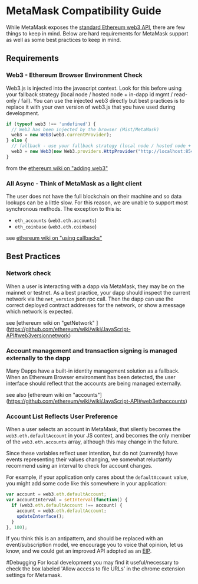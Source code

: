 # MetaMask Compatibility Guide

While MetaMask exposes the [standard Ethereum web3 API](https://github.com/ethereum/wiki/wiki/JavaScript-API), there are few things to keep in mind. Below are hard requirements for MetaMask support as well as some best practices to keep in mind.

## Requirements

### Web3 - Ethereum Browser Environment Check

Web3.js is injected into the javascript context.
Look for this before using your fallback strategy (local node / hosted node + in-dapp id mgmt / read-only / fail).
You can use the injected web3 directly but best practices is to replace it with your own version of web3.js
that you have used during development.


```js
if (typeof web3 !== 'undefined') {
  // Web3 has been injected by the browser (Mist/MetaMask)
  web3 = new Web3(web3.currentProvider);
} else {
  // fallback - use your fallback strategy (local node / hosted node + in-dapp id mgmt / fail)
  web3 = new Web3(new Web3.providers.HttpProvider("http://localhost:8545"));
}
```
from the [ethereum wiki on "adding web3"](https://github.com/ethereum/wiki/wiki/JavaScript-API#adding-web3)


### All Async - Think of MetaMask as a light client

The user does not have the full blockchain on their machine and so data lookups can be a little slow.
For this reason, we are unable to support most synchronous methods. The exception to this is:
* `eth_accounts` (`web3.eth.accounts`)
* `eth_coinbase` (`web3.eth.coinbase`)

see [ethereum wiki on "using callbacks"](https://github.com/ethereum/wiki/wiki/JavaScript-API#using-callbacks)

## Best Practices

### Network check

When a user is interacting with a dapp via MetaMask, they may be on the mainnet or testnet. As a best practice, your dapp should inspect the current network via the `net_version` json rpc call. Then the dapp can use the correct deployed contract addresses for the network, or show a message which network is expected.

see [ethereum wiki on "getNetwork" ] (https://github.com/ethereum/wiki/wiki/JavaScript-API#web3versionnetwork)

### Account management and transaction signing is managed externally to the dapp

Many Dapps have a built-in identity management solution as a fallback.
When an Ethereum Browser environment has been detected,
the user interface should reflect that the accounts are being managed externally.

see also [ethereum wiki on "accounts"] (https://github.com/ethereum/wiki/wiki/JavaScript-API#web3ethaccounts)

### Account List Reflects User Preference

When a user selects an account in MetaMask, that silently becomes the `web3.eth.defaultAccount` in your JS context, and becomes the only member of the `web3.eth.accounts` array, although this may change in the future.

Since these variables reflect user intention, but do not (currently) have events representing their values changing, we somewhat reluctantly recommend using an interval to check for account changes.

For example, if your application only cares about the `defaultAccount` value, you might add some code like this somewhere in your application:
```javascript
var account = web3.eth.defaultAccount;
var accountInterval = setInterval(function() {
  if (web3.eth.defaultAccount !== account) {
    account = web3.eth.defaultAccount;
    updateInterface();
  }
}, 100);
```
If you think this is an antipattern, and should be replaced with an event/subscription model, we encourage you to voice that opinion, let us know, and we could get an improved API adopted as an [EIP](https://github.com/ethereum/EIPs).

#Debugging 
For local development you may find it useful/necessary to check the box labeled 'Allow access to file URLs' in the chrome extension settings for Metamask.
